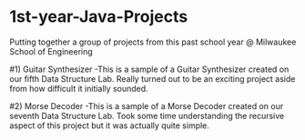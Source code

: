 # 1st-year-Java-Projects
Putting together a group of projects from this past school year @ Milwaukee School of Engineering

#1) Guitar Synthesizer
-This is a sample of a Guitar Synthesizer created on our fifth Data Structure Lab. Really turned out to be an
exciting project aside from how difficult it initially sounded.

#2) Morse Decoder
-This is a sample of a Morse Decoder created on our seventh Data Structure Lab. Took some time understanding the 
recursive aspect of this project but it was actually quite simple.
